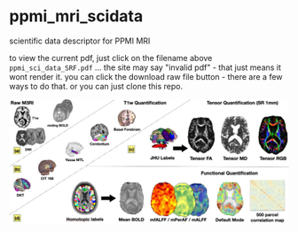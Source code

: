 # ppmi_mri_scidata
scientific data descriptor for PPMI MRI

to view the current pdf, just click on the filename above `ppmi_sci_data_SRF.pdf` ... the site may say "invalid pdf" - that just means it wont render it.  you can click the download raw file button - there are a few ways to do that.  or you can just clone this repo.

![overview](https://github.com/ppmi500team/ppmi_mri_scidata/blob/f9176042fa55252f17eaffa42e9b311c0bef0082/figs/antspymm_3.jpg
)
